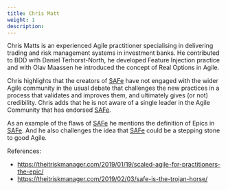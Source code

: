 ```yaml
---
title: Chris Matt
weight: 1
description: 
---
```


Chris Matts is an experienced Agile practitioner specialising in delivering trading and risk management systems in investment banks. He contributed to BDD with Daniel Terhorst-North, he developed Feature Injection practice and with Olav Maassen he introduced the concept of Real Options in Agile.

Chris highlights that the creators of [SAFe](https://www.scaledagileframework.com/) have not engaged with the wider Agile community in the usual debate that challenges the new practices in a process that validates and improves them, and ultimately gives (or not) credibility. Chris adds that he is not aware of a single leader in the Agile Community that has endorsed [SAFe](https://www.scaledagileframework.com/).

As an example of the flaws of [SAFe](https://www.scaledagileframework.com/) he mentions the definition of Epics in [SAFe](https://www.scaledagileframework.com/).
And he also challenges the idea that [SAFe](https://www.scaledagileframework.com/) could be a stepping stone to good Agile.

References:
- https://theitriskmanager.com/2019/01/19/scaled-agile-for-practitioners-the-epic/ 
- https://theitriskmanager.com/2019/02/03/safe-is-the-trojan-horse/
